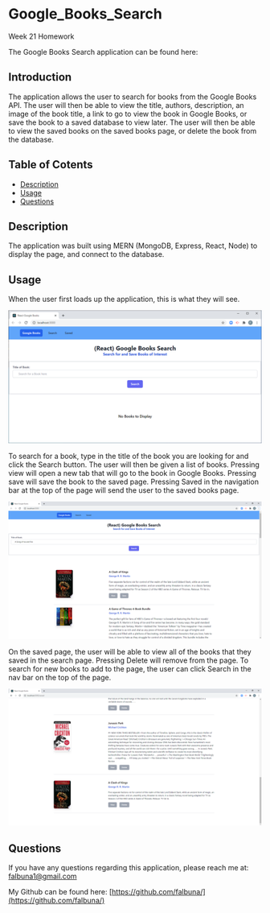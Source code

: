 # Google_Books_Search

Week 21 Homework

The Google Books Search application can be found here: []()

## Introduction

The application allows the user to search for books from the Google Books API. The user will then be able to view the title, authors, description, an image of the book title, a link to go to view the book in Google Books, or save the book to a saved database to view later. The user will then be able to view the saved books on the saved books page, or delete the book from the database.

## Table of Cotents
* [Description](#Description)
* [Usage](#Usage)
* [Questions](#Questions)

## Description

The application was built using MERN (MongoDB, Express, React, Node) to display the page, and connect to the database.

## Usage

When the user first loads up the application, this is what they will see.

![The initial page for Google Books Search.](https://github.com/falbuna/Google_Books_Search/blob/master/assets/01_Initial.png)

To search for a book, type in the title of the book you are looking for and click the Search button. The user will then be given a list of books. Pressing view will open a new tab that will go to the book in Google Books. Pressing save will save the book to the saved page. Pressing Saved in the navigation bar at the top of the page will send the user to the saved books page.

![Searching for a book in the search bar.](https://github.com/falbuna/Google_Books_Search/blob/master/assets/02_Search.png)

On the saved page, the user will be able to view all of the books that they saved in the search page. Pressing Delete will remove from the page. To search for new books to add to the page, the user can click Search in the nav bar on the top of the page.

![Saved books.](https://github.com/falbuna/Google_Books_Search/blob/master/assets/03_Saved.png)

## Questions

If you have any questions regarding this application, please reach me at: falbuna1@gmail.com

My Github can be found here: [https://github.com/falbuna/](https://github.com/falbuna/)
